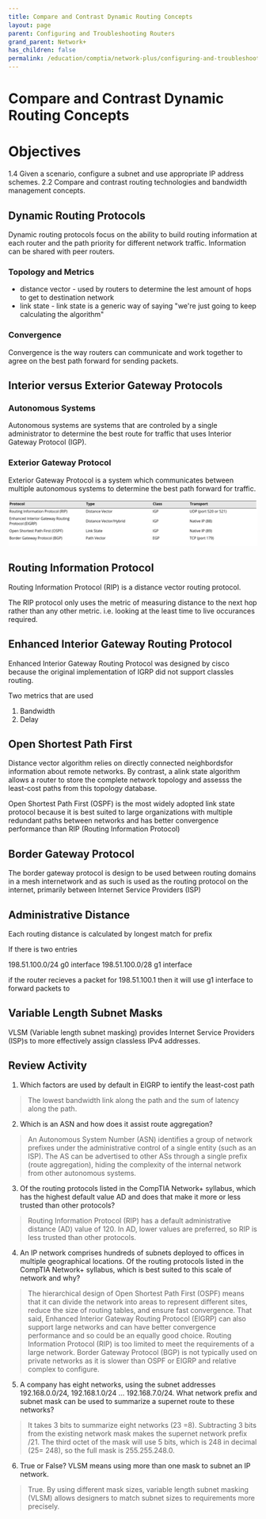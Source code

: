 ```yaml
---
title: Compare and Contrast Dynamic Routing Concepts
layout: page
parent: Configuring and Troubleshooting Routers
grand_parent: Network+
has_children: false
permalink: /education/comptia/network-plus/configuring-and-troubleshooting-routers/compare-and-contrast-dynamic-routing-concepts/
---
```


# Compare and Contrast Dynamic Routing Concepts

# Objectives

1.4 Given a scenario, configure a subnet and use appropriate IP address schemes.
2.2 Compare and contrast routing technologies and bandwidth management concepts.

## Dynamic Routing Protocols

Dynamic routing protocols focus on the ability to build routing information at each router and the path priority for different network traffic. Information can be shared with peer routers.

### Topology and Metrics

- distance vector - used by routers to determine the lest amount of hops to get to destination network
- link state - link state is a generic way of saying "we're just going to keep calculating the algorithm"

### Convergence

Convergence is the way routers can communicate and work together to agree on the best path forward for sending packets.

## Interior versus Exterior Gateway Protocols

### Autonomous Systems

Autonomous systems are systems that are controled by a single administrator to determine the best route for traffic that uses Interior Gateway Protocol (IGP).

### Exterior Gateway Protocol

Exterior Gateway Protocol is a system which communicates between multiple autonomous systems to determine the best path forward for traffic.

![alt text](image.png)

## Routing Information Protocol

Routing Information Protocol (RIP) is a distance vector routing protocol.

The RIP protocol only uses the metric of measuring distance to the next hop rather than any other metric. i.e. looking at the least time to live occurances required.

## Enhanced Interior Gateway Routing Protocol

Enhanced Interior Gateway Routing Protocol was designed by cisco because the original implementation of IGRP did not support classles routing. 

Two metrics that are used

1. Bandwidth
2. Delay

## Open Shortest Path First

Distance vector algorithm relies on directly connected neighbordsfor information about remote networks. By contrast, a alink state algorithm allows a router to store the complete network topology and assesss the least-cost paths from this topology database.

Open Shortest Path First (OSPF) is the most widely adopted link state protocol because it is best suited to large organizations with multiple redundant paths between networks and has better convergence performance than RIP (Routing Information Protocol)

## Border Gateway Protocol

The border gateway protocol is design to be used between routing domains in a mesh internetwork and as such is used as the routing protocol on the internet, primarily between Internet Service Providers (ISP)

## Administrative Distance

Each routing distance is calculated by longest match for prefix

If there is two entries

198.51.100.0/24 g0 interface
198.51.100.0/28 g1 interface

if the router recieves a packet for 198.51.100.1 then it will use g1 interface to forward packets to

## Variable Length Subnet Masks

VLSM (Variable length subnet masking) provides Internet Service Providers (ISP)s to more effectively assign classless IPv4 addresses. 

## Review Activity

1. Which factors are used by default in EIGRP to ientify the least-cost path
> The lowest bandwidth link along the path and the sum of latency along the path.
2. Which is an ASN and how does it assist route aggregation?
> An Autonomous System Number (ASN) identifies a group of network prefixes under the administrative control of a single entity (such as an ISP). The AS can be advertised to other ASs through a single prefix (route aggregation), hiding the complexity of the internal network from other autonomous systems. 
3. Of the routing protocols listed in the CompTIA Network+ syllabus, which has the highest default value AD and does that make it more or less trusted than other protocols?
> Routing Information Protocol (RIP) has a default administrative distance (AD) value of 120. In AD, lower values are preferred, so RIP is less trusted than other protocols.
4. An IP network comprises hundreds of subnets deployed to offices in multiple geographical locations. Of the routing protocols listed in the CompTIA Network+ syllabus, which is best suited to this scale of network and why?
> The hierarchical design of Open Shortest Path First (OSPF) means that it can divide the network into areas to represent different sites, reduce the size of routing tables, and ensure fast convergence. That said, Enhanced Interior Gateway Routing Protocol (EIGRP) can also support large networks and can have better convergence performance and so could be an equally good choice. Routing Information Protocol (RIP) is too limited to meet the requirements of a large network. Border Gateway Protocol (BGP) is not typically used on private networks as it is slower than OSPF or EIGRP and relative complex to configure.
5. A company has eight networks, using the subnet addresses 192.168.0.0/24, 192.168.1.0/24 … 192.168.7.0/24. What network prefix and subnet mask can be used to summarize a supernet route to these networks? 
> It takes 3 bits to summarize eight networks (23 =8). Subtracting 3 bits from the existing network mask makes the supernet network prefix /21. The third octet of the mask will use 5 bits, which is 248 in decimal (25=  248), so the full mask is 255.255.248.0.
6. True or False? VLSM means using more than one mask to subnet an IP network.
> True. By using different mask sizes, variable length subnet masking (VLSM) allows designers to match subnet sizes to requirements more precisely.


